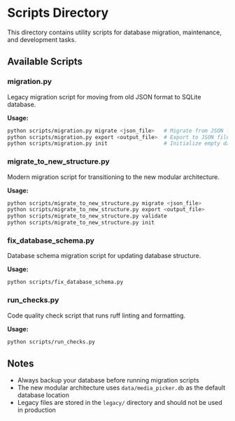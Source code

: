 # Scripts Directory

This directory contains utility scripts for database migration, maintenance, and development tasks.

## Available Scripts

### migration.py
Legacy migration script for moving from old JSON format to SQLite database.

**Usage:**
```bash
python scripts/migration.py migrate <json_file>   # Migrate from JSON file
python scripts/migration.py export <output_file>  # Export to JSON file
python scripts/migration.py init                  # Initialize empty database
```

### migrate_to_new_structure.py
Modern migration script for transitioning to the new modular architecture.

**Usage:**
```bash
python scripts/migrate_to_new_structure.py migrate <json_file>
python scripts/migrate_to_new_structure.py export <output_file>
python scripts/migrate_to_new_structure.py validate
python scripts/migrate_to_new_structure.py init
```

### fix_database_schema.py
Database schema migration script for updating database structure.

**Usage:**
```bash
python scripts/fix_database_schema.py
```

### run_checks.py
Code quality check script that runs ruff linting and formatting.

**Usage:**
```bash
python scripts/run_checks.py
```

## Notes

- Always backup your database before running migration scripts
- The new modular architecture uses `data/media_picker.db` as the default database location
- Legacy files are stored in the `legacy/` directory and should not be used in production
